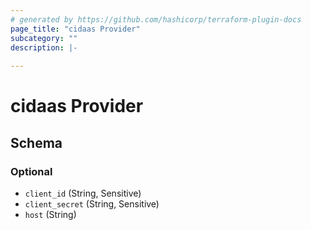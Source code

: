 ```yaml
---
# generated by https://github.com/hashicorp/terraform-plugin-docs
page_title: "cidaas Provider"
subcategory: ""
description: |-
  
---
```


# cidaas Provider





<!-- schema generated by tfplugindocs -->
## Schema

### Optional

- `client_id` (String, Sensitive)
- `client_secret` (String, Sensitive)
- `host` (String)
